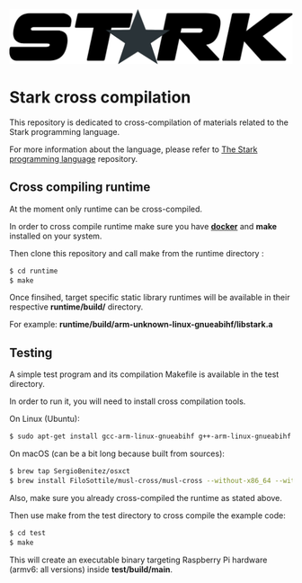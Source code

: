 ![Stark](https://github.com/zippy1978/stark/raw/main/logo/StarkLogoDark.png)

# Stark cross compilation

This repository is dedicated to cross-compilation of materials related to the Stark programming language.

For more information about the language, please refer to [The Stark programming language](https://github.com/zippy1978/stark) repository.

## Cross compiling runtime

At the moment only runtime can be cross-compiled.

In order to cross compile runtime make sure you have **[docker](https://www.docker.com/)** and **make** installed on your system.

Then clone this repository and call make from the runtime directory :

```bash
$ cd runtime
$ make
```

Once finsihed, target specific static library runtimes will be available in their respective **runtime/build/<target>** directory.

For example: **runtime/build/arm-unknown-linux-gnueabihf/libstark.a**

## Testing

A simple test program and its compilation Makefile is available in the test directory.

In order to run it, you will need to install cross compilation tools.

On Linux (Ubuntu):

```bash
$ sudo apt-get install gcc-arm-linux-gnueabihf g++-arm-linux-gnueabihf
```
On macOS (can be a bit long because built from sources):

```bash
$ brew tap SergioBenitez/osxct
$ brew install FiloSottile/musl-cross/musl-cross --without-x86_64 --with-arm-hf
```

Also, make sure you already cross-compiled the runtime as stated above.

Then use make from the test directory to cross compile the example code:

```bash
$ cd test
$ make
```

This will create an executable binary targeting Raspberry Pi hardware (armv6: all versions) inside **test/build/main**.
